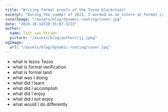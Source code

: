 ```yaml
---
title: "Writing formal proofs of the Tezos blockchain"
excerpt: "During the summer of 2022, I worked as an intern at Formal Land, a company that specializes in formal verification of blockchain protocols. I worked on writing formal proofs of the Tezos blockchain."
coverImage: "/assets/blog/dynamic-routing/cover.jpg"
date: "2024-10-14T20:35:07.322Z"
author:
  name: Tait van Strien
  picture: "/assets/blog/authors/jj.jpeg"
ogImage:
  url: "/assets/blog/dynamic-routing/cover.jpg"
---
```


- what is tezos
Tezos
- what is formal verification
- what is formal land
- what was I doing
- what did I learn
- what did I accomplish
- what did I enjoy
- what did I not enjoy
- what would I do differently
